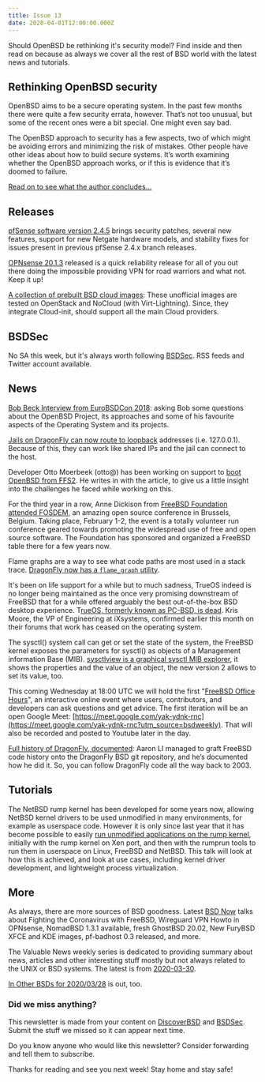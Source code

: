 ```yaml
---
title: Issue 13
date: 2020-04-01T12:00:00.000Z
---
```


Should OpenBSD be rethinking it's security model? Find inside and then read on because as always we cover all the rest of BSD world with the latest news and tutorials.

<!-- more -->

## Rethinking OpenBSD security   

OpenBSD aims to be a secure operating system. In the past few months there were quite a few security errata, however. That’s not too unusual, but some of the recent ones were a bit special. One might even say bad.

The OpenBSD approach to security has a few aspects, two of which might be avoiding errors and minimizing the risk of mistakes. Other people have other ideas about how to build secure systems. It’s worth examining whether the OpenBSD approach works, or if this is evidence that it’s doomed to failure.

[Read on to see what the author concludes...](https://flak.tedunangst.com/post/rethinking-openbsd-security)

## Releases

[pfSense software version 2.4.5](https://www.netgate.com/blog/pfsense-2-4-5-release-now-available.html?utm_source=bsdweekly) brings security patches, several new features, support for new Netgate hardware models, and stability fixes for issues present in previous pfSense 2.4.x branch releases.

[OPNsense 20.1.3](https://opnsense.org/opnsense-20-1-3-released/?utm_source=bsdweekly) released is a quick reliability release for all of you out there doing the impossible providing VPN for road warriors and what not. Keep it up!

[A collection of prebuilt BSD cloud images](https://bsd-cloud-image.org/?utm_source=bsdweekly): These unofficial images are tested on OpenStack and NoCloud (with Virt-Lightning). Since, they integrate Cloud-init, should support all the main Cloud providers.

## BSDSec


No SA this week, but it's always worth following [BSDSec](https://bsdsec.net). RSS feeds and Twitter account available.

## News

[Bob Beck Interview from EuroBSDCon 2018](https://undeadly.org/cgi?action=article;sid=20200324162615&utm_source=bsdweekly): asking Bob some questions about the OpenBSD Project, its approaches and some of his favourite aspects of the Operating System and its projects.

[Jails on DragonFly can now route to loopback](https://www.dragonflydigest.com/2020/03/25/24328.html?utm_source=bsdweekly) addresses (i.e. 127.0.0.1). Because of this, they can work like shared IPs and the jail can connect to the host.

Developer Otto Moerbeek (otto@) has been working on support to [boot OpenBSD from FFS2](https://undeadly.org/cgi?action=article;sid=20200326083657&utm_source=bsdweekly). He writes in with the article, to give us a little insight into the challenges he faced while working on this.

For the third year in a row, Anne Dickison from [FreeBSD Foundation attended FOSDEM](https://www.freebsdfoundation.org/blog/fosdem-2020-conference-recap/?utm_source=bsdweekly), an amazing open source conference in Brussels, Belgium. Taking place, February 1-2, the event is a totally volunteer run conference geared towards promoting the widespread use of free and open source software. The Foundation has sponsored and organized a FreeBSD table there for a few years now.

Flame graphs are a way to see what code paths are most used in a stack trace. [DragonFly now has a `flame_graph` utility](https://www.dragonflydigest.com/2020/03/27/24334.html?utm_source=bsdweekly).

It's been on life support for a while but to much sadness, TrueOS indeed is no longer being maintained as the once very promising downstream of FreeBSD that for a while offered arguably the best out-of-the-box BSD desktop experience. T[rueOS, formerly known as PC-BSD, is dead](https://www.phoronix.com/scan.php?page=news_item&px=No-More-TrueOS&utm_source=bsdweekly). Kris Moore, the VP of Engineering at iXsystems, confirmed earlier this month on their forums that work has ceased on the operating system.

The sysctl() system call can get or set the state of the system, the FreeBSD kernel exposes the parameters for sysctl() as objects of a Management information Base (MIB). [sysctlview is a graphical sysctl MIB explorer](https://alfix.gitlab.io/bsd/2020/03/29/sysctlview-2-0.html?utm_source=bsdweekly), it shows the properties and the value of an object, the new version 2 allows to set its value, too.

This coming Wednesday at 18:00 UTC we will hold the first "[FreeBSD Office Hours](https://bsdsec.net/articles/freebsd-announce-freebsd-office-hours-april-1-2020-18-00-utc?utm_source=bsdweekly)", an interactive online event where users, contributors, and developers can ask questions and get advice. The first iteration will be an open Google Meet: [https://meet.google.com/yak-ydnk-rnc](https://meet.google.com/yak-ydnk-rnc?utm_source=bsdweekly). That will also be recorded and posted to Youtube later in the day.

[Full history of DragonFly, documented](https://www.dragonflydigest.com/2020/03/30/24348.html?utm_source=bsdweekly): Aaron LI managed to graft FreeBSD code history onto the DragonFly BSD git repository, and he’s documented how he did it. So, you can follow DragonFly code all the way back to 2003.

## Tutorials

The NetBSD rump kernel has been developed for some years now, allowing NetBSD kernel drivers to be used unmodified in many environments, for example as userspace code. However it is only since last year that it has become possible to easily [run unmodified applications on the rump kernel](https://www.youtube.com/watch?v=5GdP84VqKyk&utm_source=bsdweekly), initially with the rump kernel on Xen port, and then with the rumprun tools to run them in userspace on Linux, FreeBSD and NetBSD. This talk will look at how this is achieved, and look at use cases, including kernel driver development, and lightweight process virtualization.


## More

As always, there are more sources of BSD goodness. Latest [BSD Now](https://www.youtube.com/watch?v=9K1eEbEl9lI&utm_source=bsdweekly) talks about Fighting the Coronavirus with FreeBSD, Wireguard VPN Howto in OPNsense, NomadBSD 1.3.1 available, fresh GhostBSD 20.02, New FuryBSD XFCE and KDE images, pf-badhost 0.3 released, and more.

The Valuable News weekly series is dedicated to providing summary about news, articles and other interesting stuff mostly but not always related to the UNIX or BSD systems. The latest is from [2020-03-30](https://vermaden.wordpress.com/2020/03/30/valuable-news-2020-03-30/?utm_source=bsdweekly).

[In Other BSDs for 2020/03/28](https://www.dragonflydigest.com/2020/03/28/24317.html?utm_source=bsdweekly) is out, too.

### Did we miss anything?

This newsletter is made from your content on [DiscoverBSD](https://discoverbsd.com) and [BSDSec](https://bsdsec.net). Submit the stuff we missed so it can appear next time.

Do you know anyone who would like this newsletter? Consider forwarding and tell them to subscribe.

Thanks for reading and see you next week! Stay home and stay safe!
